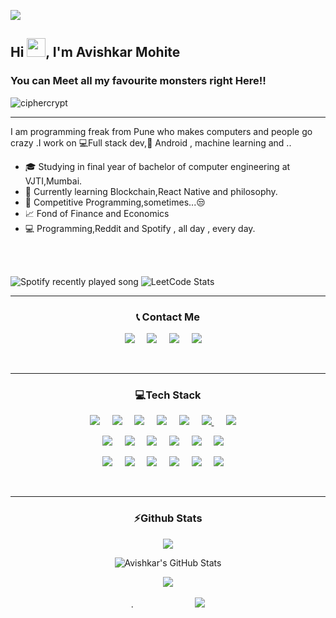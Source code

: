 
 ![](https://github.com/halfrost/halfrost/blob/master/icons/header_1.png)

<h2 >Hi <img src="https://raw.githubusercontent.com/MartinHeinz/MartinHeinz/master/wave.gif" width="30px" height="30px">, I'm Avishkar Mohite</h2>
<h3 >You can Meet all my favourite monsters right Here!!</h3>
<p align="left"> <img src="https://komarev.com/ghpvc/?username=ciphercrypt&label=Profile%20views&color=0e75b6&style=flat" alt="ciphercrypt" /> </p>

<hr/>


I am programming freak from Pune who makes computers and people go crazy .I work on  💻Full stack dev,📱 Android , machine learning
and ..

* 🎓   Studying in final year of bachelor of computer engineering at VJTI,Mumbai.
* 🌱   Currently learning Blockchain,React Native and philosophy.
* 🧐   Competitive Programming,sometimes...😒 
* 📈   Fond of Finance and Economics
* 💻   Programming,Reddit and Spotify , all day , every day.



<br>
<br>

![Spotify recently played song](https://spotify-recently-played-readme.vercel.app/api?user=31vdmehjk77djeq3wgig2rozd2iu&width=600&count=1)
![LeetCode Stats](https://leetcard.jacoblin.cool/ciphercrypt?theme=wtf&font=Encode%20Sans%20Expanded&ext=heatmap)
<hr/>


<p align="center">
<h3 align="center">📞 Contact Me</h3>

</p>



<p align="center">
  <a href="mailto:avimohite2019@gmail.com"><img src="https://img.shields.io/badge/gmail-%23D14836.svg?&style=for-the-badge&logo=gmail&logoColor=white" /></a>&nbsp;&nbsp;&nbsp;&nbsp;
  <a href="https://twitter.com/avishkar_mohite"><img src="https://img.shields.io/badge/Twitter-1DA1F2?style=for-the-badge&logo=twitter&logoColor=white" /></a>&nbsp;&nbsp;&nbsp;&nbsp;
  <a href="https://www.instagram.com/avimohite___/"><img src="https://img.shields.io/badge/instagram-%23dc2743.svg?&style=for-the-badge&logo=instagram&logoColor=white" /></a>&nbsp;&nbsp;&nbsp;&nbsp;
  <a href="https://www.linkedin.com/in/avishkar-mohite/"><img src="https://img.shields.io/badge/linkedin-%230077B5.svg?&style=for-the-badge&logo=linkedin&logoColor=white" /></a>&nbsp;&nbsp;&nbsp;&nbsp;

</p>
<br>
<hr/>

<p align="center">
<h3 align="center">💻Tech Stack</h3>

</p>

<p align="center">
  <a href=""><img src="https://img.shields.io/badge/Python-FFD43B?style=for-the-badge&logo=python&logoColor=blue" /></a>&nbsp;&nbsp;&nbsp;&nbsp;
  <a href=""><img src="https://img.shields.io/badge/C%2B%2B-00599C?style=for-the-badge&logo=c%2B%2B&logoColor=white" /></a>&nbsp;&nbsp;&nbsp;&nbsp;
  <a href=""><img src="https://img.shields.io/badge/Java-ED8B00?style=for-the-badge&logo=java&logoColor=white" /></a>&nbsp;&nbsp;&nbsp;&nbsp;
  <a href=""><img src="https://img.shields.io/badge/JavaScript-323330?style=for-the-badge&logo=javascript&logoColor=F7DF1E" /></a>&nbsp;&nbsp;&nbsp;&nbsp;
    <a href=""><img src="https://img.shields.io/badge/PHP-777BB4?style=for-the-badge&logo=php&logoColor=white" /></a>&nbsp;&nbsp;&nbsp;&nbsp;
    <a href=""><img src="https://img.shields.io/badge/C-00599C?style=for-the-badge&logo=c&logoColor=white" />
  </a>&nbsp;&nbsp;&nbsp;&nbsp;
   <a href=""><img src="https://img.shields.io/badge/HTML5-E34F26?style=for-the-badge&logo=html5&logoColor=white" /></a>&nbsp;&nbsp;&nbsp;&nbsp;

</p>
  
  
  
<p align="center">
  <a href=""><img src="https://img.shields.io/badge/Node.js-339933?style=for-the-badge&logo=nodedotjs&logoColor=white" /></a>&nbsp;&nbsp;&nbsp;&nbsp;
  <a href=""><img src="https://img.shields.io/badge/React-20232A?style=for-the-badge&logo=react&logoColor=61DAFB" /></a>&nbsp;&nbsp;&nbsp;&nbsp;
  <a href=""><img src="https://img.shields.io/badge/ThreeJs-black?style=for-the-badge&logo=three.js&logoColor=white" /></a>&nbsp;&nbsp;&nbsp;&nbsp;
  <a href=""><img src="https://img.shields.io/badge/Codeigniter-EF4223?style=for-the-badge&logo=codeigniter&logoColor=white" /></a>&nbsp;&nbsp;&nbsp;&nbsp;
    <a href=""><img src="https://img.shields.io/badge/MongoDB-4EA94B?style=for-the-badge&logo=mongodb&logoColor=white" /></a>&nbsp;&nbsp;&nbsp;&nbsp;
   <a href=""><img src="https://img.shields.io/badge/MySQL-005C84?style=for-the-badge&logo=mysql&logoColor=white" /></a>&nbsp;&nbsp;&nbsp;&nbsp;

</p>
  
  
  <p align="center">
  <a href=""><img src="https://img.shields.io/badge/GraphQl-E10098?style=for-the-badge&logo=graphql&logoColor=white" /></a>&nbsp;&nbsp;&nbsp;&nbsp;
  <a href=""><img src="https://img.shields.io/badge/CSS3-1572B6?style=for-the-badge&logo=css3&logoColor=white" /></a>&nbsp;&nbsp;&nbsp;&nbsp;
  <a href=""><img src="https://img.shields.io/badge/react_native-%2320232a.svg?style=for-the-badge&logo=react&logoColor=%2361DAFB" /></a>&nbsp;&nbsp;&nbsp;&nbsp;
  <a href=""><img src="https://img.shields.io/badge/firebase-ffca28?style=for-the-badge&logo=firebase&logoColor=black" /></a>&nbsp;&nbsp;&nbsp;&nbsp;
    <a href=""><img src="https://img.shields.io/badge/Kotlin-0095D5?&style=for-the-badge&logo=kotlin&logoColor=white" /></a>&nbsp;&nbsp;&nbsp;&nbsp;
   <a href=""><img src="https://img.shields.io/badge/Dart-0175C2?style=for-the-badge&logo=dart&logoColor=white" /></a>&nbsp;&nbsp;&nbsp;&nbsp;

</p>
  
  

 <br>
 <hr/>

<h3 align="center">⚡Github Stats</h3>
<p align="center">
<a href="https://github.com/Ciphercrypt/Ciphercrypt">
  <img align="center" src="https://github-readme-stats.vercel.app/api/top-langs/?username=Ciphercrypt&hide=css,tex&title_color=FF5733&text_color=c9cacc&icon_color=2bbc8a&bg_color=1d1f21&langs_count=5" />
 
</a>
</p>
<p align="center">
  <img align="center" src="https://github-readme-stats.vercel.app/api?username=Ciphercrypt&show_icons=true&line_height=27&count_private=true&title_color=ffffff&text_color=c9cacc&icon_color=2bbc8a&bg_color=1d1f21" alt="Avishkar's GitHub Stats" />
 </p>

<div align="center"><img src="http://github-readme-streak-stats.herokuapp.com?user=Ciphercrypt&currStreakNum=0066ff&fire=yellow&sideNums=0066ff&sideLabels=ffff00&currStreakLabel=ffff00&theme=radical&date_format=M%20j%5B%2C%20Y%5D&stroke=ffff00&dates=pink&style=centerme" /></div>
<br/>

<div align="center">
  .&nbsp;&nbsp;&nbsp;&nbsp;
  &nbsp;&nbsp;&nbsp;&nbsp;
   &nbsp;&nbsp;&nbsp;&nbsp;
   &nbsp;&nbsp;&nbsp;&nbsp;
  &nbsp;&nbsp;&nbsp;&nbsp;
  <img src="https://github-profile-trophy.vercel.app/?username=Ciphercrypt&column=6&rank=SSS,SS,S,AAA,AA,A,B,C&theme=dracula" />
  


</div>


<br>
<br>


<!-- 

[![My github activity graph](https://activity-graph.herokuapp.com/graph?username=Ciphercrypt&theme=rogue)](https://github.com/Ciphercrypt/)
 -->

